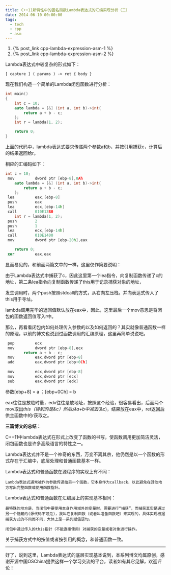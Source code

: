 ```yaml
---
title: C++11新特性中的匿名函数Lambda表达式的汇编实现分析（三）
date: 2014-06-10 00:00:00
tags:
  - tech
  - cpp
  - asm
---
```


1. {% post_link cpp-lambda-expression-asm-1 %}
2. {% post_link cpp-lambda-expression-asm-2 %}

Lambda表达式中较复杂的形式如下：

```
[ capture ] ( params ) -> ret { body }
```

现在我们构造一个简单的Lambda闭包函数进行分析：

```cpp
int main()
{
	int c = 10;
	auto lambda = [&] (int a, int b)->int{
		return a + b - c;
	};
	int r = lambda(1, 2);

	return 0;
}
```

上面的代码中，lambda表达式要求传递两个参数a和b，并按引用捕获c，计算后的结果返回给r。

相应的汇编码如下：

```cpp
int c = 10;
 mov         dword ptr [ebp-8],0Ah  
	auto lambda = [&] (int a, int b)->int{
		return a + b - c;
	};
 lea         eax,[ebp-8]  
 push        eax  
 lea         ecx,[ebp-14h]  
 call        010E13B0  
	int r = lambda(1, 2);
 push        2  
 push        1  
 lea         ecx,[ebp-14h]  
 call        010E1400  
 mov         dword ptr [ebp-20h],eax  

	return 0;
 xor         eax,eax
```

显而易见的，和前面两篇文中的一样，这里仅作简要说明：

由于Lambda表达式中捕获了c，因此这里第一个lea指令，向复制函数传递了c的地址，第二条lea指令向复制函数传递了this用于记录捕获对象的地址，

发生调用时，两个push按照stdcall的方式，从右向左压栈。并向表达式传入了this用于寻址。

lambda调用完毕的返回值默认放在eax中，因此，这里最后一个mov意思是将闭包的函数返回值写入r中。

那么，再看看闭包内如何处理传入参数的以及如何返回的？其实就像普通函数一样的原理，以前的博文也说到过函数调用的汇编原理，这里再简单说说吧。

```cpp
 pop         ecx  
 mov         dword ptr [ebp-8],ecx  
		return a + b - c;
 mov         eax,dword ptr [ebp+8]  
 add         eax,dword ptr [ebp+0Ch]  
 
 mov         ecx,dword ptr [ebp-8]  
 mov         edx,dword ptr [ecx]  
 sub         eax,dword ptr [edx]
```

参数[ebp+8] = a ；[ebp+0Ch] = b

eax往往是放临时量，edx往往是放地址，按照这个经验，很容易看出，后面两个mov取出*this（得到的是&c）然后从a+b中减去*(&c)，结果放在eax中，ret返回后供主函数中的r获取之。

**三篇博文的总结：**

C++11中lambda表达式在形式上改变了函数的书写，使函数调用更加简洁灵活，闭包函数也是许多高级语言的特性之一。

Lambda表达式并不是一个神奇的东西，万变不离其宗，他仍然是以一个函数的形式存在于汇编中，底层处理和普通函数基本一样。

Lambda表达式和普通函数在源程序的实现上有不同：

    Lambda表达式通常被作为参数传递给另一个函数，它本身作为callback，以此避免在其他地方写出完整函数或使用函数指针。

Lambda表达式和普通函数在汇编层上的实现基本相同：

    最特殊的地方是，当闭包中要使用本身作用域外的变量时，需要进行“捕获”，而捕获其实是通过另一个隐藏的(源代码不可见)，我叫它复制函数（或者叫准备函数吧）来实现的，具体实现根据捕获方式的不同而不同，大体上是一系列赋值语句。

    闭包中通过传入的this指针（不能直接使用）对捕获的变量或者对象进行操作。

关于捕获方式中的按值或者按引用的概念，和普通函数一致。

----

好了，说到这里，Lambda表达式的底层实现基本说到，本系列博文均属原创，感谢开源中国OSChina提供这样一个学习交流的平台，读者如有其它见解，欢迎评论！
